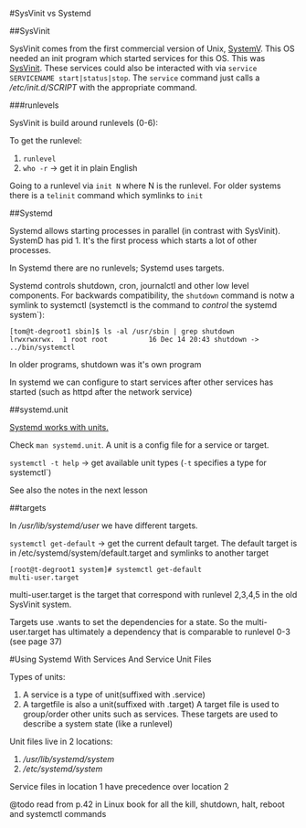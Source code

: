 #SysVinit vs Systemd

##SysVinit

SysVinit comes from the first commercial version of Unix, [SystemV](https://en.wikipedia.org/wiki/UNIX_System_V). This OS needed an init program which started services for this OS. This was [SysVinit](https://en.wikipedia.org/wiki/Init). These services could also be interacted with via `service SERVICENAME start|status|stop`. The `service` command just calls a */etc/init.d/SCRIPT* with the appropriate command.

###runlevels

SysVinit is build around runlevels (0-6):

To get the runlevel:
1. `runlevel`
2. `who -r` -> get it in plain English

Going to a runlevel via `init N` where N is the runlevel. For older systems there is a `telinit` command which symlinks to `init`

##Systemd

Systemd allows starting processes in parallel (in contrast with SysVinit). SystemD has pid 1. It's the first process which starts a lot of other processes.

In Systemd there are no runlevels; Systemd uses targets.

Systemd controls shutdown, cron, journalctl and other low level components. For backwards compatibility, the `shutdown` command is notw a symlink to systemctl (systemctl is the command to *control* the systemd system`):

```
[tom@t-degroot1 sbin]$ ls -al /usr/sbin | grep shutdown
lrwxrwxrwx.  1 root root          16 Dec 14 20:43 shutdown -> ../bin/systemctl
```

In older programs, shutdown was it's own program

In systemd we can configure to start services after other services has started (such as httpd after the network service)

##systemd.unit

[Systemd works with units.](https://www.digitalocean.com/community/tutorials/how-to-use-systemctl-to-manage-systemd-services-and-units) 

Check `man systemd.unit`. A unit is a config file for a service or target.

`systemctl -t help` -> get available unit types (`-t` specifies a type for systemctl`)

See also the notes in the next lesson

##targets

In */usr/lib/systemd/user* we have different targets.

`systemctl get-default` -> get the current default target. The default target is in /etc/systemd/system/default.target and symlinks to another target

```
[root@t-degroot1 system]# systemctl get-default
multi-user.target
```

multi-user.target is the target that correspond with runlevel 2,3,4,5 in the old SysVinit system.

Targets use .wants to set the dependencies for a state. So the multi-user.target has ultimately a dependency that is comparable to runlevel 0-3 (see page 37)

#Using Systemd With Services And Service Unit Files

Types of units:

1. A service is a type of unit(suffixed with .service)
2. A targetfile is also a unit(suffixed with .target) A target file is used to group/order other units such as services. These targets are used to describe a system state (like a runlevel)

Unit files live in 2 locations:
1. */usr/lib/systemd/system*
2. */etc/systemd/system*

Service files in location 1 have precedence over location 2

@todo read from p.42 in Linux book for all the kill, shutdown, halt, reboot and systemctl commands

